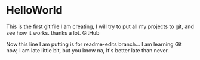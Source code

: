 # HelloWorld

This is the first git file I am creating, I will try to put all my projects to git, and see how it works. 
thanks a lot.
GitHub


Now this line I am putting is for readme-edits branch... I am learning Git now, I am late little bit,
but you know na, It's better late than never.

